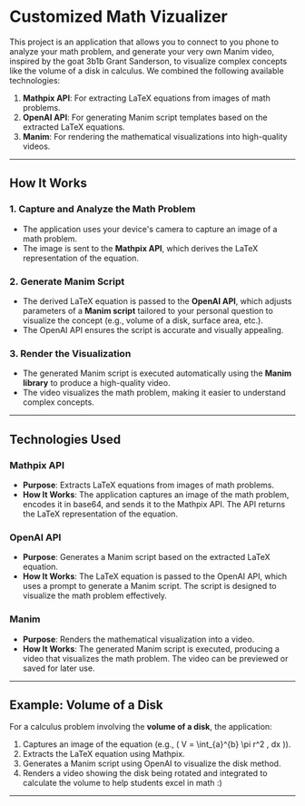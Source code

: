 # Customized Math Vizualizer

This project is an application that allows you to connect to you phone to analyze your math problem, and generate your very own Manim video, inspired by the goat 3b1b Grant Sanderson, to visualize complex concepts like the volume of a disk in calculus. We combined the following available technologies:

1. **Mathpix API**: For extracting LaTeX equations from images of math problems.
2. **OpenAI API**: For generating Manim script templates based on the extracted LaTeX equations.
3. **Manim**: For rendering the mathematical visualizations into high-quality videos.

---

## How It Works

### 1. **Capture and Analyze the Math Problem**
- The application uses your device's camera to capture an image of a math problem.
- The image is sent to the **Mathpix API**, which derives the LaTeX representation of the equation.

### 2. **Generate Manim Script**
- The derived LaTeX equation is passed to the **OpenAI API**, which adjusts parameters of a **Manim script** tailored to your personal question to visualize the concept (e.g., volume of a disk, surface area, etc.).
- The OpenAI API ensures the script is accurate and visually appealing.

### 3. **Render the Visualization**
- The generated Manim script is executed automatically using the **Manim library** to produce a high-quality video.
- The video visualizes the math problem, making it easier to understand complex concepts.

---

## Technologies Used

### **Mathpix API**
- **Purpose**: Extracts LaTeX equations from images of math problems.
- **How It Works**: The application captures an image of the math problem, encodes it in base64, and sends it to the Mathpix API. The API returns the LaTeX representation of the equation.

### **OpenAI API**
- **Purpose**: Generates a Manim script based on the extracted LaTeX equation.
- **How It Works**: The LaTeX equation is passed to the OpenAI API, which uses a prompt to generate a Manim script. The script is designed to visualize the math problem effectively.

### **Manim**
- **Purpose**: Renders the mathematical visualization into a video.
- **How It Works**: The generated Manim script is executed, producing a video that visualizes the math problem. The video can be previewed or saved for later use.

---

## Example: Volume of a Disk
For a calculus problem involving the **volume of a disk**, the application:
1. Captures an image of the equation (e.g., \( V = \int_{a}^{b} \pi r^2 \, dx \)).
2. Extracts the LaTeX equation using Mathpix.
3. Generates a Manim script using OpenAI to visualize the disk method.
4. Renders a video showing the disk being rotated and integrated to calculate the volume to help students excel in math :)

---

